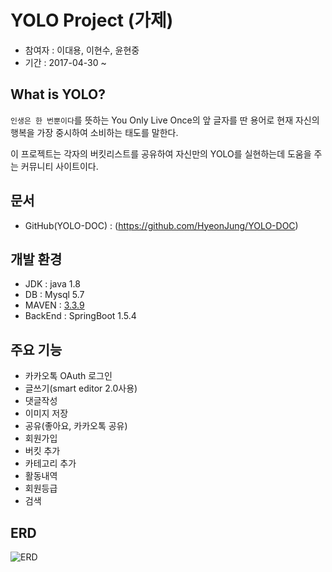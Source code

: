 # YOLO Project (가제)

- 참여자 : 이대용, 이현수, 윤현중
- 기간 : 2017-04-30 ~

## What is YOLO?

`인생은 한 번뿐이다`를 뜻하는 You Only Live Once의 앞 글자를 딴 용어로 현재 자신의 행복을 가장 중시하여 소비하는 태도를 말한다.

이 프로젝트는 각자의 버킷리스트를 공유하여 자신만의 YOLO를 실현하는데 도움을 주는 커뮤니티 사이트이다.

## 문서
- GitHub(YOLO-DOC) : (https://github.com/HyeonJung/YOLO-DOC)
## 개발 환경

- JDK : java 1.8
- DB : Mysql 5.7
- MAVEN : [3.3.9](http://maven.apache.org/download.cgi)
- BackEnd : SpringBoot 1.5.4

## 주요 기능

- 카카오톡 OAuth 로그인
- 글쓰기(smart editor 2.0사용)
- 댓글작성
- 이미지 저장
- 공유(좋아요, 카카오톡 공유)
- 회원가입
- 버킷 추가
- 카테고리 추가
- 활동내역
- 회원등급
- 검색

## ERD

![ERD](https://github.com/HyeonJung/YOLO-DOC/blob/master/db/yolo-erd.PNG?raw=true)
